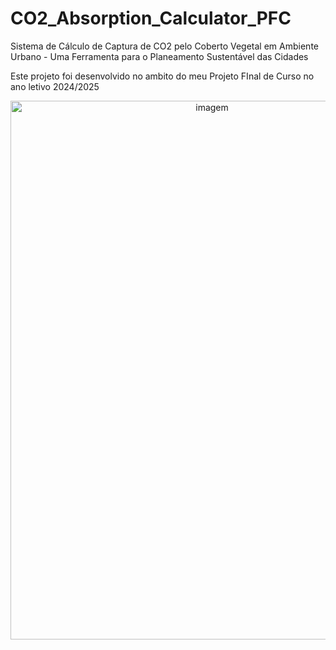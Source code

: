 # CO2_Absorption_Calculator_PFC
Sistema de Cálculo de Captura de CO2 pelo Coberto Vegetal em Ambiente Urbano - Uma Ferramenta para o Planeamento Sustentável das Cidades
<p>
Este projeto foi desenvolvido no ambito do meu Projeto FInal de Curso no ano letivo 2024/2025 
</p>
<p align="center">
  <img width="629" height="862" alt="imagem" src="https://github.com/user-attachments/assets/b8c8c4a0-0d8f-47c0-be5e-0b442d4e89bf" />
</p>
